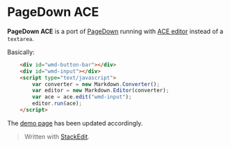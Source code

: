 PageDown ACE
============

**PageDown ACE** is a port of [PageDown](https://code.google.com/p/pagedown/wiki/PageDown) running with [ACE editor](http://ace.c9.io/) instead of a `textarea`.

Basically:

```html
    <div id="wmd-button-bar"></div>
    <div id="wmd-input"></div>
    <script type="text/javascript">
        var converter = new Markdown.Converter();
        var editor = new Markdown.Editor(converter);
        var ace = ace.edit("wmd-input");
        editor.run(ace);
    </script>
```

The [demo page][1] has been updated accordingly.

> Written with [StackEdit](http://benweet.github.io/stackedit/).


  [1]: https://github.com/benweet/pagedown-ace/blob/master/demo/browser/demo.html